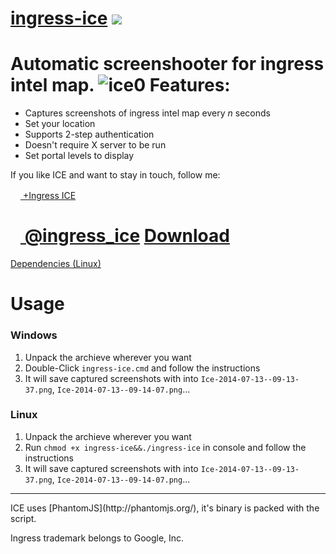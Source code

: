 [ingress-ice](http://ingress.divshot.io/) [![](https://img.shields.io/github/issues-raw/nibogd/ingress-ice.svg)](https://github.com/nibogd/ingress-ice/issues)
===========

Automatic screenshooter for ingress intel map.
![ice0](https://cloud.githubusercontent.com/assets/2771136/3548090/6441370c-08a6-11e4-9b0a-84a2992af060.png)
Features:
=========
 - Captures screenshots of ingress intel map every *n* seconds
 - Set your location 
 - Supports 2-step authentication
 - Doesn't require X server to be run
 - Set portal levels to display

If you like ICE and want to stay in touch, follow me:

[<img src="https://developers.google.com/+/images/branding/g+128.png" width="16"> +Ingress ICE](https://plus.google.com/u/0/b/115529923593338751190/115529923593338751190)

[<img src="https://g.twimg.com/Twitter_logo_blue.png" width="16"> @ingress_ice](https://twitter.com/ingress_ice)
[Download](https://github.com/nibogd/ingress-ice/archive/master.zip) 
========

[Dependencies (Linux)](https://github.com/nibogd/ingress-ice/wiki/Dependencies-(Linux))

Usage
=====

### Windows

 1. Unpack the archieve wherever you want
 1. Double-Click `ingress-ice.cmd` and follow the instructions
 10. It will save captured screenshots with into `Ice-2014-07-13--09-13-37.png`, `Ice-2014-07-13--09-14-07.png`...

### Linux

 1. Unpack the archieve wherever you want
 1. Run `chmod +x ingress-ice&&./ingress-ice` in console and follow the instructions
 10. It will save captured screenshots with into `Ice-2014-07-13--09-13-37.png`, `Ice-2014-07-13--09-14-07.png`...

<hr>
ICE uses [PhantomJS](http://phantomjs.org/), it's binary is packed with the script.

Ingress trademark belongs to Google, Inc.
